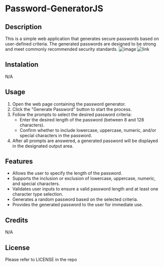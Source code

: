 # Password-GeneratorJS


## Description
This is a simple web application that generates secure passwords based on user-defined criteria. The generated passwords are designed to be strong and meet commonly recommended security standards.
![image](https://github.com/BennJPierce/Password-GeneratorJS/assets/132109155/d755e61f-e9d1-43ee-9128-c133706385eb)
![link](https://bennjpierce.github.io/Password-GeneratorJS/)
## Instalation 
N/A

## Usage

1. Open the web page containing the password generator.
2. Click the "Generate Password" button to start the process.
3. Follow the prompts to select the desired password criteria:
   - Enter the desired length of the password (between 8 and 128 characters).
   - Confirm whether to include lowercase, uppercase, numeric, and/or special characters in the password.
4. After all prompts are answered, a generated password will be displayed in the designated output area.

## Features

- Allows the user to specify the length of the password.
- Supports the inclusion or exclusion of lowercase, uppercase, numeric, and special characters.
- Validates user inputs to ensure a valid password length and at least one character type selection.
- Generates a random password based on the selected criteria.
- Provides the generated password to the user for immediate use.

## Credits 
N/A

## License 

Please refer to LICENSE in the repo
